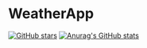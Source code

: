# WeatherApp
[![GitHub stars](https://img.shields.io/github/stars/Naereen/StrapDown.js.svg?style=social&label=Star&maxAge=2592000)](https://GitHub.com/Naereen/StrapDown.js/stargazers/)
[![Anurag's GitHub stats](https://github-readme-stats.vercel.app/api?username=rohith1221)](https://github.com/anuraghazra/github-readme-stats)
